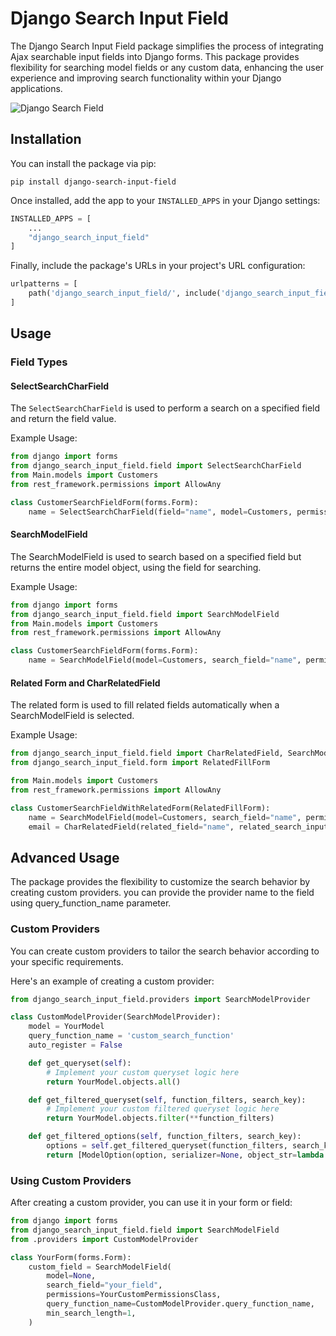 # Django Search Input Field

The Django Search Input Field package simplifies the process of integrating Ajax searchable input fields into Django forms. This package provides flexibility for searching model fields or any custom data, enhancing the user experience and improving search functionality within your Django applications.

![Django Search Field](https://github.com/minaaaatef/django-search-input-form/assets/36309814/3de1774b-4981-4717-a093-734ea55ba5ff)

## Installation

You can install the package via pip:

```shell
pip install django-search-input-field
```

Once installed, add the app to your `INSTALLED_APPS` in your Django settings:

```python
INSTALLED_APPS = [
    ...
    "django_search_input_field"
]
```

Finally, include the package's URLs in your project's URL configuration:

```python
urlpatterns = [
    path('django_search_input_field/', include('django_search_input_field.urls')),
]
```

## Usage

### Field Types

#### SelectSearchCharField

The `SelectSearchCharField` is used to perform a search on a specified field and return the field value.

Example Usage:

```python
from django import forms
from django_search_input_field.field import SelectSearchCharField
from Main.models import Customers
from rest_framework.permissions import AllowAny

class CustomerSearchFieldForm(forms.Form):
    name = SelectSearchCharField(field="name", model=Customers, permissions=AllowAny)
```
#### SearchModelField
The SearchModelField is used to search based on a specified field but returns the entire model object, using the field for searching.

Example Usage:
```python 
from django import forms
from django_search_input_field.field import SearchModelField
from Main.models import Customers
from rest_framework.permissions import AllowAny

class CustomerSearchFieldForm(forms.Form):
    name = SearchModelField(model=Customers, search_field="name", permissions=AllowAny)
```

#### Related Form and CharRelatedField 
The related form is used to fill related fields automatically when a SearchModelField is selected.

Example Usage:
```python
from django_search_input_field.field import CharRelatedField, SearchModelField
from django_search_input_field.form import RelatedFillForm

from Main.models import Customers
from rest_framework.permissions import AllowAny

class CustomerSearchFieldWithRelatedForm(RelatedFillForm):
    name = SearchModelField(model=Customers, search_field="name", permissions=AllowAny)
    email = CharRelatedField(related_field="name", related_search_input="email")
```


## Advanced Usage
The package provides the flexibility to customize the search behavior by creating custom providers.
you can provide the provider name to the field using query_function_name parameter.

### Custom Providers
You can create custom providers to tailor the search behavior according to your specific requirements.

Here's an example of creating a custom provider:


```python
from django_search_input_field.providers import SearchModelProvider

class CustomModelProvider(SearchModelProvider):
    model = YourModel
    query_function_name = 'custom_search_function'
    auto_register = False

    def get_queryset(self):
        # Implement your custom queryset logic here
        return YourModel.objects.all()

    def get_filtered_queryset(self, function_filters, search_key):
        # Implement your custom filtered queryset logic here
        return YourModel.objects.filter(**function_filters)

    def get_filtered_options(self, function_filters, search_key):
        options = self.get_filtered_queryset(function_filters, search_key)
        return [ModelOption(option, serializer=None, object_str=lambda obj: str(obj)) for option in options]
```

### Using Custom Providers
After creating a custom provider, you can use it in your form or field:

```python
from django import forms
from django_search_input_field.field import SearchModelField
from .providers import CustomModelProvider

class YourForm(forms.Form):
    custom_field = SearchModelField(
        model=None,
        search_field="your_field",
        permissions=YourCustomPermissionsClass,
        query_function_name=CustomModelProvider.query_function_name,
        min_search_length=1,
    )
```
